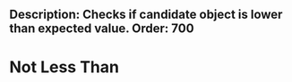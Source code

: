 Description: Checks if candidate object is lower than expected value.
Order: 700
---

# Not Less Than